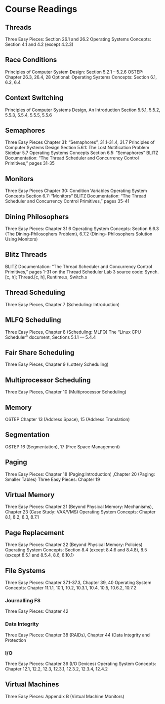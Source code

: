 # Course Readings

## Threads
Three Easy Pieces: Section 26.1 and 26.2
Operating Systems Concepts: Section 4.1 and 4.2 (except 4.2.3) 

## Race Conditions
Principles of Computer System Design: Section 5.2.1 – 5.2.6
OSTEP: Chapter 26.3, 26.4, 28
Optional: Operating Systems Concepts: Section 6.1,
6.2, 6.4

## Context Switching 
Principles of Computer Systems Design, An Introduction Section 5.5.1, 5.5.2, 5.5.3, 5.5.4, 5.5.5, 5.5.6

## Semaphores
Three Easy Pieces Chapter 31: “Semaphores”, 31.1-31.4, 31.7
Principles of Computer Systems Design Section 5.6.1: The Lost Notification Problem Sidebar 5.7
Operating Systems Concepts Section 6.5: “Semaphores”
BLITZ Documentation: “The Thread Scheduler and Concurrency Control Primitives,” pages 31-35

## Monitors 
Three Easy Pieces Chapter 30: Condition Variables
Operating System Concepts Section 6.7: “Monitors”
BLITZ Documentation: “The Thread Scheduler and Concurrency Control Primitives,” pages 35-41

## Dining Philosophers
Three Easy Pieces: Chapter 31.6
Operating System Concepts: Section 6.6.3 (The Dining-Philosophers Problem), 6.7.2 (Dining- Philosophers Solution Using Monitors)

## Blitz Threads
BLITZ Documentation: “The Thread Scheduler and Concurrency Control Primitives,” pages 1-31 on the Thread Scheduler
Lab 3 source code: Synch.[c, h]; Thread.[c, h], Runtime.s, Switch.s

## Thread Scheduling
Three Easy Pieces, Chapter 7 (Scheduling: Introduction)

## MLFQ Scheduling
Three Easy Pieces, Chapter 8 (Scheduling: MLFQ)
The “Linux CPU Scheduler” document, Sections 5.1.1 — 5.4.4

## Fair Share Scheduling
Three Easy Pieces, Chapter 9 (Lottery Scheduling)

## Multiprocessor Scheduling
Three Easy Pieces, Chapter 10 (Multiprocessor Scheduling)

## Memory 
OSTEP Chapter 13 (Address Space), 15 (Address Translation)

## Segmentation
OSTEP 16 (Segmentation), 17 (Free Space Management)

## Paging
Three Easy Pieces: Chapter 18 (Paging:Introduction) ,Chapter 20 (Paging: Smaller Tables)
Three Easy Pieces: Chapter 19

## Virtual Memory
Three Easy Pieces: Chapter 21 (Beyond Physical Memory: Mechanisms), Chapter 23 (Case Study: VAX/VMS)
Operating System Concepts: Chapter 8.1, 8.2, 8.3, 8.7.1

## Page Replacement
Three Easy Pieces: Chapter 22 (Beyond Physical Memory: Policies)
Operating System Concepts: Section 8.4 (except 8.4.6 and 8.4.8), 8.5 (except 8.5.1 and 8.5.4, 8.6, 8.10.1)

## File Systems 
Three Easy Pieces: Chapter 37.1-37.3, Chapter 39, 40
Operating System Concepts: Chapter 11.1.1, 10.1, 10.2, 10.3.1, 10.4, 10.5, 10.6.2, 10.7.2

### Journalling FS
Three Easy Pieces: Chapter 42

### Data Integrity 
Three Easy Pieces: Chapter 38 (RAIDs), Chapter 44  (Data Integrity and Protection

### I/O
Three Easy Pieces: Chapter 36 (I/O Devices)
Operating System Concepts: Chapter 12.1, 12.2, 12.3, 12.3.1, 12.3.2, 12.3.4, 12.4.2

## Virtual Machines
Three Easy Pieces: Appendix B (Virtual Machine Monitors)




